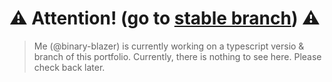 # ⚠️ Attention! (go to [stable branch](https://github.com/binary-blazer/portfolio/tree/v1)) ⚠️
> Me (@binary-blazer) is currently working on a typescript versio & branch of this portfolio. Currently, there is nothing to see here. Please check back later.

